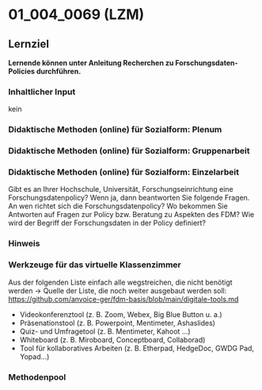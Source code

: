 # 01_004_0069 (LZM)

## Lernziel

**Lernende können unter Anleitung Recherchen zu Forschungsdaten-Policies durchführen.**

### Inhaltlicher Input
kein

### Didaktische Methoden (online) für Sozialform: Plenum


### Didaktische Methoden (online) für Sozialform: Gruppenarbeit


### Didaktische Methoden (online) für Sozialform: Einzelarbeit
Gibt es an Ihrer Hochschule, Universität, Forschungseinrichtung eine Forschungsdatenpolicy? Wenn ja, dann beantworten Sie folgende Fragen.
    An wen richtet sich die Forschungsdatenpolicy?
    Wo bekommen Sie Antworten auf Fragen zur Policy bzw. Beratung zu Aspekten des FDM?
    Wie wird der Begriff der Forschungsdaten in der Policy definiert? 

### Hinweis

### Werkzeuge für das virtuelle Klassenzimmer
Aus der folgenden Liste einfach alle wegstreichen, die nicht benötigt werden ->  Quelle der Liste, die noch weiter ausgebaut werden soll: https://github.com/anvoice-ger/fdm-basis/blob/main/digitale-tools.md

* Videokonferenztool (z. B. Zoom, Webex, Big Blue Button u. a.)
* Präsenationstool (z. B. Powerpoint, Mentimeter, Ashaslides)
* Quiz- und Umfragetool (z. B. Mentimeter, Kahoot ...)
* Whiteboard (z. B. Miroboard, Conceptboard, Collaborad)
* Tool für kollaboratives Arbeiten (z. B. Etherpad, HedgeDoc, GWDG Pad, Yopad...)
  
### Methodenpool 
